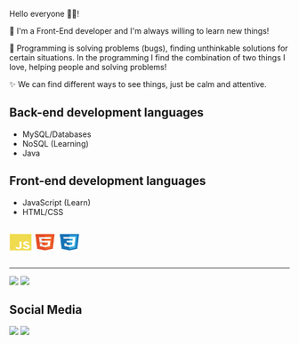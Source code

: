 Hello everyone 👋🏾!

📘 I'm a Front-End developer and I'm always willing to learn new things!

📕 Programming is solving problems (bugs), finding unthinkable solutions for certain situations. In the programming I find the combination of two things I love, helping people and solving problems!

✨ We can find different ways to see things, just be calm and attentive. 

## Back-end development languages
- MySQL/Databases
- NoSQL (Learning)
- Java 

## Front-end development languages
- JavaScript (Learn)
- HTML/CSS
<div style="display: inline_block"><br>
  <img align="center" alt="Rafa-Js" height="30" width="40" src="https://raw.githubusercontent.com/devicons/devicon/master/icons/javascript/javascript-plain.svg">
  <img align="center" alt="Rafa-HTML" height="30" width="40" src="https://raw.githubusercontent.com/devicons/devicon/master/icons/html5/html5-original.svg">
  <img align="center" alt="Rafa-CSS" height="30" width="40" src="https://raw.githubusercontent.com/devicons/devicon/master/icons/css3/css3-original.svg">
  </div>
<br>
<hr>

<img height="200px" src="https://github-readme-stats.vercel.app/api?username=Kuruegane&show_icons=true&theme=default" />
<img height="200px" src="https://github-readme-stats.vercel.app/api/top-langs/?username=Kuruegane&layout=compact)](https://github.com/Kuruegane/github-readme-stats" />
</div>



## Social Media
<div>
  <a href = "mailto: ghfb145@gmail.com"><img src="https://img.shields.io/badge/-Gmail-%23EA4335?style=for-the-badge&logo=gmail&logoColor=white" target="_blank"></a>
  <a href="https://www.linkedin.com/in/gabriel-henrique-freitas-batista-82014a1b7/" target="_blank"><img src="https://img.shields.io/badge/-LinkedIn-%230077B5?style=for-the-badge&logo=linkedin&logoColor=white" target="_blank"></a>
</div>

